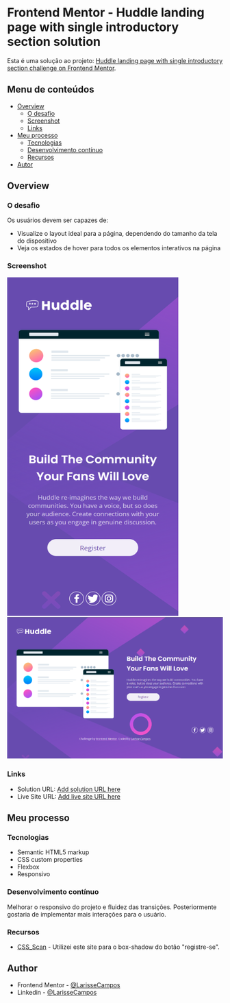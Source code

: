 # Frontend Mentor - Huddle landing page with single introductory section solution

Esta é uma solução ao projeto: [Huddle landing page with single introductory section challenge on Frontend Mentor](https://www.frontendmentor.io/challenges/huddle-landing-page-with-a-single-introductory-section-B_2Wvxgi0).  

## Menu de conteúdos 

- [Overview](#overview)
  - [O desafio](#the-challenge)
  - [Screenshot](#screenshot)
  - [Links](#links)
- [Meu processo](#my-process)
  - [Tecnologias](#built-with)
  - [Desenvolvimento contínuo](#continued-development)
  - [Recursos](#useful-resources)
- [Autor](#author)


## Overview

### O desafio
Os usuários devem ser capazes de:

- Visualize o layout ideal para a página, dependendo do tamanho da tela do dispositivo
- Veja os estados de hover para todos os elementos interativos na página

### Screenshot

<img src="./images/mobile.png" width="400" height="790">
<img src="./images/Screenshot.png">



### Links

- Solution URL: [Add solution URL here](https://your-solution-url.com)
- Live Site URL: [Add live site URL here](https://your-live-site-url.com)

## Meu processo

### Tecnologias

- Semantic HTML5 markup
- CSS custom properties
- Flexbox
- Responsivo

### Desenvolvimento contínuo

Melhorar o responsivo do projeto e fluidez das transições. Posteriormente gostaria de implementar mais interações para o usuário.

### Recursos

- [CSS_Scan](https://getcssscan.com/css-box-shadow-examples) - Utilizei este site para o box-shadow do botão "registre-se".

## Author

- Frontend Mentor - [@LarisseCampos](https://www.frontendmentor.io/profile/LarisseCampos)
- Linkedin - [@LarisseCampos](https://www.linkedin.com/in/larisse-campos/)
